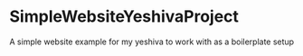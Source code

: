 # SimpleWebsiteYeshivaProject
A simple website example for my yeshiva to work with as a boilerplate setup

